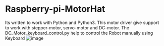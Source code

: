 # Raspberry-pi-MotorHat
Its written to work with Python and Python3. 
This motor driver give support to work with stepper-motor, servo-motor and DC-motor.
The DC_Motor_keyboard_control.py help to control the Robot manually using Keyboard
![image](https://user-images.githubusercontent.com/60856423/171486252-b8c89a1e-9a9c-4e1e-aed3-4329c4d0bcdf.png)
